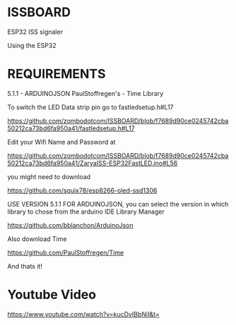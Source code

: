 # ISSBOARD
ESP32 ISS signaler


Using the ESP32

# REQUIREMENTS
 5.1.1 - ARDUINOJSON
 PaulStoffregen's - Time Library

To switch the LED Data strip pin go to  fastledsetup.h#L17

https://github.com/zombodotcom/ISSBOARD/blob/f7689d90ce0245742cba50212ca73bd6fa950a41/fastledsetup.h#L17

Edit your Wifi Name and Password at 

https://github.com/zombodotcom/ISSBOARD/blob/f7689d90ce0245742cba50212ca73bd6fa950a41/ZaryaISS-ESP32FastLED.ino#L56

you might need to download

https://github.com/squix78/esp8266-oled-ssd1306 

USE VERSION 5.1.1 FOR ARDUINOJSON, you can select the version in which library to chose from the arduino IDE Library Manager

https://github.com/bblanchon/ArduinoJson

Also download Time

https://github.com/PaulStoffregen/Time

And thats it!

# Youtube Video
https://www.youtube.com/watch?v=kucDvIBbNiI&t=
